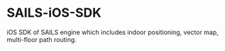 # SAILS-iOS-SDK
iOS SDK of SAILS engine which includes indoor positioning, vector map, multi-floor path routing.
